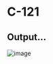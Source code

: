 # C-121
## Output...
![image](https://user-images.githubusercontent.com/75117366/199462995-d7633f3d-8a26-44be-ba43-84f62568dc15.png)
